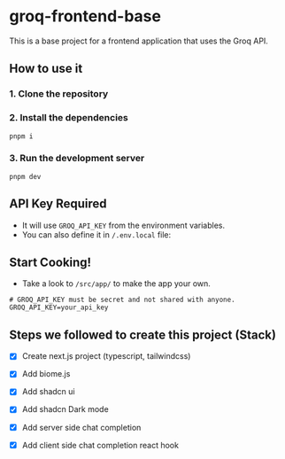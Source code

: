 
# groq-frontend-base

This is a base project for a frontend application that uses the Groq API.

## How to use it

### 1. Clone the repository

### 2. Install the dependencies
```
pnpm i
```     

### 3. Run the development server
```
pnpm dev
```

## API Key Required

- It will use `GROQ_API_KEY` from the environment variables.
- You can also define it in `/.env.local` file:

## Start Cooking!

- Take a look to `/src/app/` to make the app your own.

```
# GROQ_API_KEY must be secret and not shared with anyone.
GROQ_API_KEY=your_api_key
```

## Steps we followed to create this project (Stack)

- [x] Create next.js project (typescript, tailwindcss)
- [x] Add biome.js
- [x] Add shadcn ui
- [x] Add shadcn Dark mode
- [x] Add server side chat completion
- [x] Add client side chat completion react hook

